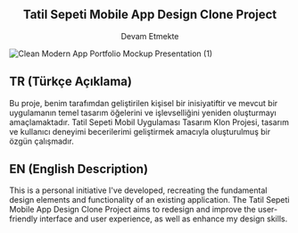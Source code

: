 <h2 align="center">Tatil Sepeti Mobile App Design Clone Project</h2>
<p align = center>Devam Etmekte</p>

![Clean Modern App Portfolio Mockup Presentation (1)](https://github.com/FurkanArslanF/flutter_tatilsepeti/assets/74710096/c053d172-f01d-4c5e-aa78-38a70583615c)

## TR (Türkçe Açıklama)

<p>Bu proje, benim tarafımdan geliştirilen kişisel bir inisiyatiftir ve mevcut bir uygulamanın temel tasarım öğelerini ve işlevselliğini yeniden oluşturmayı amaçlamaktadır. Tatil Sepeti Mobil Uygulaması Tasarım Klon Projesi, tasarım ve kullanıcı deneyimi becerilerimi geliştirmek amacıyla oluşturulmuş bir özgün çalışmadır.</p>

## EN (English Description)

<p>This is a personal initiative I've developed, recreating the fundamental design elements and functionality of an existing application. The Tatil Sepeti Mobile App Design Clone Project aims to redesign and improve the user-friendly interface and user experience, as well as enhance my design skills.</p>


